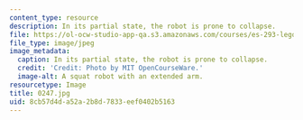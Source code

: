 ```yaml
---
content_type: resource
description: In its partial state, the robot is prone to collapse.
file: https://ol-ocw-studio-app-qa.s3.amazonaws.com/courses/es-293-lego-robotics-spring-2007/8cb57d4da52a2b8d7833eef0402b5163_0247.jpg
file_type: image/jpeg
image_metadata:
  caption: In its partial state, the robot is prone to collapse.
  credit: 'Credit: Photo by MIT OpenCourseWare.'
  image-alt: A squat robot with an extended arm.
resourcetype: Image
title: 0247.jpg
uid: 8cb57d4d-a52a-2b8d-7833-eef0402b5163
---
```

